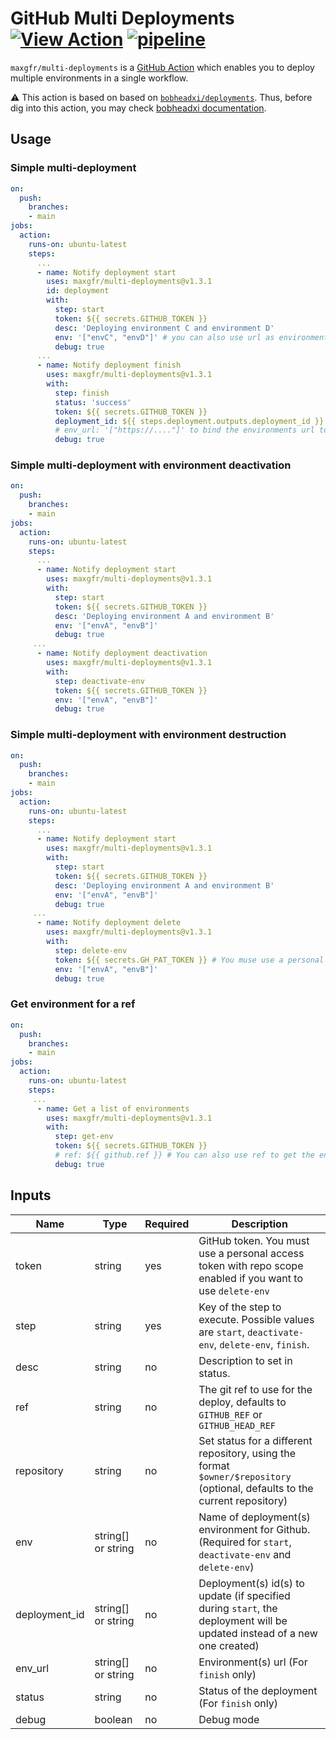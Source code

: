 # GitHub Multi Deployments [![View Action](https://img.shields.io/badge/view-github%20action-yellow.svg)](https://github.com/marketplace/actions/github-multi-deployments) [![pipeline](https://img.shields.io/github/workflow/status/maxgfr/multi-deployments/build-test)](https://github.com/maxgfr/multi-deployments/actions/workflows/build.yaml)

`maxgfr/multi-deployments` is a [GitHub Action](https://github.com/features/actions) which enables you to deploy multiple environments in a single workflow.

:warning: This action is based on based on [`bobheadxi/deployments`](https://github.com/marketplace/actions/github-deployments). Thus, before dig into this action, you may check [bobheadxi documentation](https://github.com/bobheadxi/deployments).

## Usage

### Simple multi-deployment

```yml
on:
  push:
    branches:
    - main
jobs:
  action:
    runs-on: ubuntu-latest
    steps:
      ...
      - name: Notify deployment start
        uses: maxgfr/multi-deployments@v1.3.1
        id: deployment
        with:
          step: start
          token: ${{ secrets.GITHUB_TOKEN }}
          desc: 'Deploying environment C and environment D'
          env: '["envC", "envD"]' # you can also use url as environment such as '["https://...."]'
          debug: true
      ...
      - name: Notify deployment finish
        uses: maxgfr/multi-deployments@v1.3.1
        with:
          step: finish
          status: 'success'
          token: ${{ secrets.GITHUB_TOKEN }}
          deployment_id: ${{ steps.deployment.outputs.deployment_id }}
          # env_url: '["https://...."]' to bind the environments url to the deployment ids
          debug: true
```

### Simple multi-deployment with environment deactivation

```yml
on:
  push:
    branches:
    - main
jobs:
  action:
    runs-on: ubuntu-latest
    steps:
      ...
      - name: Notify deployment start
        uses: maxgfr/multi-deployments@v1.3.1
        with:
          step: start
          token: ${{ secrets.GITHUB_TOKEN }}
          desc: 'Deploying environment A and environment B'
          env: '["envA", "envB"]'
          debug: true
     ...
      - name: Notify deployment deactivation
        uses: maxgfr/multi-deployments@v1.3.1
        with:
          step: deactivate-env
          token: ${{ secrets.GITHUB_TOKEN }}
          env: '["envA", "envB"]'
          debug: true
```

### Simple multi-deployment with environment destruction

```yml
on:
  push:
    branches:
    - main
jobs:
  action:
    runs-on: ubuntu-latest
    steps:
      ...
      - name: Notify deployment start
        uses: maxgfr/multi-deployments@v1.3.1
        with:
          step: start
          token: ${{ secrets.GITHUB_TOKEN }}
          desc: 'Deploying environment A and environment B'
          env: '["envA", "envB"]'
          debug: true
     ...
      - name: Notify deployment delete
        uses: maxgfr/multi-deployments@v1.3.1
        with:
          step: delete-env
          token: ${{ secrets.GH_PAT_TOKEN }} # You muse use a personal access token with repo scope enabled
          env: '["envA", "envB"]'
          debug: true
```

### Get environment for a ref

```yml
on:
  push:
    branches:
    - main
jobs:
  action:
    runs-on: ubuntu-latest
    steps:
     ...
      - name: Get a list of environments
        uses: maxgfr/multi-deployments@v1.3.1
        with:
          step: get-env
          token: ${{ secrets.GITHUB_TOKEN }}
          # ref: ${{ github.ref }} # You can also use ref to get the environment
          debug: true
```

## Inputs

**Name**|**Type**|**Required**|**Description**
-----|-----|-----|-----
token|string|yes|GitHub token. You must use a personal access token with repo scope enabled if you want to use `delete-env`
step|string|yes|Key of the step to execute. Possible values are `start`, `deactivate-env`, `delete-env`, `finish`.
desc|string|no|Description to set in status.
ref|string|no|The git ref to use for the deploy, defaults to `GITHUB_REF` or `GITHUB_HEAD_REF`
repository|string|no|Set status for a different repository, using the format `$owner/$repository` (optional, defaults to the current repository)
env|string[] or string|no|Name of deployment(s) environment for Github. (Required for `start`, `deactivate-env` and `delete-env`)
deployment_id|string[] or string|no|Deployment(s) id(s) to update (if specified during `start`, the deployment will be updated instead of a new one created)
env_url|string[] or string|no|Environment(s) url (For `finish` only)
status|string|no|Status of the deployment (For `finish` only)
debug|boolean|no|Debug mode
